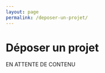 ```yaml
---
layout: page
permalink: /deposer-un-projet/
---
```


<div class="deposer-un-projet">
  <h1>Déposer un projet</h1>

  EN ATTENTE DE CONTENU
</div>